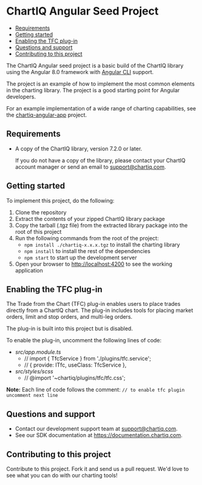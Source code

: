 # ChartIQ Angular Seed Project

- [Requirements](#requirements)
- [Getting started](#getting-started)
- [Enabling the TFC plug-in](#enabling-the-tfc-plug\-in)
- [Questions and support](#questions-and-support)
- [Contributing to this project](#contributing-to-this-project)

The ChartIQ Angular seed project is a basic build of the ChartIQ library using the Angular 8.0 framework with [Angular CLI](https://cli.angular.io) support.

The project is an example of how to implement the most common elements in the charting library.
The project is a good starting point for Angular developers.

For an example implementation of a wide range of charting capabilities, see the [chartiq-angular-app](https://github.com/ChartIQ/chartiq-angular-app) project.

## Requirements

- A copy of the ChartIQ library, version 7.2.0 or later.

    If you do not have a copy of the library, please contact your ChartIQ account manager or send an email to [support@chartiq.com](mailto:support@chartiq.com).

## Getting started

To implement this project, do the following:

1. Clone the repository
2. Extract the contents of your zipped ChartIQ library package
3. Copy the tarball (.tgz file) from the extracted library package into the root of this project
4. Run the following commands from the root of the project:
    - `npm install ./chartiq-x.x.x.tgz` to install the charting library
    - `npm install` to install the rest of the dependencies
    - `npm start` to start up the development server
5. Open your browser to [http://localhost:4200](http://localhost:4200) to see the working application

## Enabling the TFC plug-in

The Trade from the Chart (TFC) plug-in enables users to place trades directly from a ChartIQ chart. The plug-in includes tools for placing market orders, limit and stop orders, and multi-leg orders.

The plug-in is built into this project but is disabled.

To enable the plug-in, uncomment the following lines of code:
- *src/app.module.ts*
  - // import { TfcService } from './plugins/tfc.service';
  - // { provide: ITfc, useClass: TfcService },
- *src/styles/scss*
  - // @import '~chartiq/plugins/tfc/tfc.css';

**Note:** Each line of code follows the comment: `// to enable tfc plugin uncomment next line`

## Questions and support

- Contact our development support team at [support@chartiq.com](mailto:support@chartiq.com).
- See our SDK documentation at https://documentation.chartiq.com.

## Contributing to this project

Contribute to this project. Fork it and send us a pull request. We'd love to see what you can do with our charting tools!
